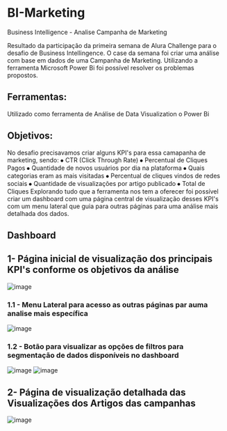 # BI-Marketing
Business Intelligence - Analise Campanha de Marketing

Resultado da participação da primeira semana de Alura Challenge para o desafio de Business Intellingence. O case da semana foi criar uma análise com base em dados de uma Campanha de Marketing. Utilizando a ferramenta Microsoft Power Bi foi possível resolver os problemas propostos.

## Ferramentas:
Utilizado como ferramenta de Análise de Data Visualization o Power Bi

## Objetivos:
No desafio precisavamos criar alguns KPI's para essa camapanha de marketing, sendo:
⦁	CTR (Click Through Rate)
⦁	Percentual de Cliques Pagos
⦁	Quantidade de novos usuários por dia na plataforma
⦁	Quais categorias eram as mais visitadas
⦁	Percentual de cliques vindos de redes sociais
⦁	Quantidade de visualizações por artigo publicado
⦁	Total de Cliques
Explorando tudo que a ferramenta nos tem a oferecer foi possível criar um dashboard com uma página central de visualização desses KPI's com um menu lateral que guia para outras páginas para uma análise mais detalhada dos dados.

## Dashboard
## 1- Página inicial de visualização dos principais KPI's conforme os objetivos da análise
![image](https://github.com/lucasdelegredo/BI-Marketing/assets/74476423/ef076624-1b5c-4396-885d-1f424cc492c7)

### 1.1 - Menu Lateral para acesso as outras páginas par auma analise mais específica
![image](https://github.com/lucasdelegredo/BI-Marketing/assets/74476423/29f10b00-0ba8-45e2-a620-a20d66e28f81)

### 1.2 - Botão para visualizar as opções de filtros para segmentação de dados disponíveis no dashboard
![image](https://github.com/lucasdelegredo/BI-Marketing/assets/74476423/0840d125-219c-4abc-a4b2-ff07abd97d39)
![image](https://github.com/lucasdelegredo/BI-Marketing/assets/74476423/6b8ee228-84c4-47ed-8d76-310adc886852)

## 2- Página de visualização detalhada das Visualizações dos Artigos das campanhas
![image](https://github.com/lucasdelegredo/BI-Marketing/assets/74476423/40c717a3-14de-4515-9e94-25875cd85860)
